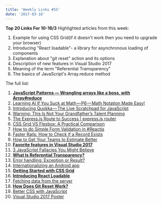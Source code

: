 ```yaml
---
title: 'Weekly Links #55'
date: '2017-03-18'
---
```


**Top 20 Links For 10-16/3** Highlighted articles from this week:

1.  Example for using CSS Grid(if it doesn't work then you need to upgrade your browser)
2.  Introducing "React loadable"- a library for asynchronous loading of components
3.  Explanation about "git reset" action and its options
4.  Description of new features in Visual Studio 2017
5.  Meaning of the term "Referential Tramsparency"
6.  The basics of JavaScript's Array.reduce method

The full list:

1.  **[JavaScript Patterns — Wrangling arrays like a boss, with Array#reduce](https://hashnode.com/post/javascript-patterns-wrangling-arrays-like-a-boss-with-arrayreduce-cj0a7avja017jx7534y7338pr)**
2.  [Learning AI If You Suck at Math — P6 — Math Notation Made Easy!](https://hackernoon.com/learning-ai-if-you-suck-at-math-p6-math-notation-made-easy-1277d76a1fe5#.ak53qoufh)
3.  [Introducing Quokka — The Live Scratchpad for JavaScript](https://medium.com/@artem.govorov/introducing-quokka-the-live-scratchpad-for-javascript-free-developer-tool-a0eb15bb4f54#.5ax2mt4f8)
4.  [Warning: This Is Not Your Grandfather’s Talent Planning](http://firstround.com/review/warning-this-is-not-your-grandfathers-talent-planning/)
5.  [The Express.js Route to Success | express.js router](http://www.timmykokke.com/2017/03/the-express-js-route-to-success/)
6.  [CSS Grid VS Flexbox: A Practical Comparison](http://tutorialzine.com/2017/03/css-grid-vs-flexbox/)
7.  [How to do Simple Form Validation in #Reactjs](https://hackernoon.com/how-to-do-simple-form-validation-in-reactjs-83b92c080b67#.430cqt4t1)
8.  [Faster Rails: How to Check if a Record Exists](https://semaphoreci.com/blog/2017/03/14/faster-rails-how-to-check-if-a-record-exists.html)
9.  [How to Get Your Teams to Estimate Better](https://www.frontrowagile.com/blog/posts/99-how-to-get-your-teams-to-estimate-better)
10. **[Favorite features in Visual Studio 2017](https://www.danielcrabtree.com/blog/53/favorite-features-in-visual-studio-2017)**
11. [3 JavaScript Fallacies You Might Believe](https://blog.dmbcllc.com/3-javascript-fallacies-you-might-believe/)
12. **[What Is Referential Transparency?](https://www.sitepoint.com/what-is-referential-transparency/)**
13. [Error handling: Exception or Result?](http://enterprisecraftsmanship.com/2017/03/13/error-handling-exception-or-result/)
14. [Internationalizing an Android app](http://jeremie-martinez.com/2017/03/13/i18n-good-practices/)
15. **[Getting Started with CSS Grid](https://css-tricks.com/getting-started-css-grid/)**
16. **[Introducing React Loadable](https://medium.com/@thejameskyle/react-loadable-2674c59de178#.pruigv507)**
17. [Fetching data from the server](https://developer.mozilla.org/en-US/docs/Learn/JavaScript/Client-side_web_APIs/Fetching_data)
18. **[How Does Git Reset Work?](https://code.tutsplus.com/tutorials/how-does-git-reset-work--cms-28410)**
19. [Better CSS with JavaScript](https://medium.com/making-internets/better-css-with-javascript-88463deecf3#.32kd07mh3)
20. [Visual Studio 2017 Poster](https://blogs.msdn.microsoft.com/visualstudio/2017/03/13/visual-studio-2017-poster/)
